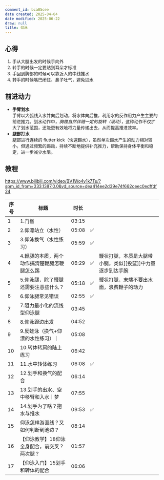 ```yaml
---
comment_id: bca05cee
date created: 2025-04-04
date modified: 2025-06-22
draw: null
title: 仰泳
---
```

## 心得

1. 手从大腿出发的时候手向外
2. 转手的时候一定要贴到耳朵才标准
3. 手回到胸部的时候可以靠近人的中线推水
4. 转手的时候嘴巴闭住、鼻子吐气，避免进水

## 前进动力

- **手臂划水**  
    手臂以大弧线入水并向后划动，将水体向后推，利用水的反作用力产生主要的前进推力。划水动作中，*胸椎自然伴随一定的旋转（滚动）*，这种动作不仅扩大了划水范围，还能更有效地将力量传递出去，从而提高推进效率。
- **腿部打水**  
    腿部进行连续的 flutter kick（快速踢水），虽然单次踢水产生的动力相对较小，但通过频繁的踢动，持续不断地提供补充推力，帮助保持身体平衡和稳定，进一步减少水阻。
    


## 教程

https://www.bilibili.com/video/BV1Wo4y1k7Tu/?spm_id_from=333.1387.0.0&vd_source=dea414ee2d39e74f662ceec0edffdf24

| 序号  | 标题                      | 时长    |     |                                 |
| --- | ----------------------- | ----- | --- | ------------------------------- |
| 1   | 1.门槛                    | 03:15 |     |                                 |
| 2   | 2.仰漂站立（水性）| 05:08 | ✅   |                                 |
| 3   | 3.仰泳换气（水性练习）| 05:59 | ✅   |                                 |
| 4   | 4.鞭腿的本质，两个动作搞清楚鞭腿怎鞭腿怎么踢 | 06:29 | ✅   | 鞭状打腿，本质是大腿带小腿，类似[[投篮]]中力量逐步到达手腕 |
| 5   | 5.仰泳腿，除了鞭腿还需要注意些什么？| 05:18 | ✅   | 鞭状打腿，末端不要出水面，浪费鞭子的动力            |
| 6   | 6.仰泳腿常见错误               | 02:55 | ✅   |                                 |
| 7   | 7.阻力最小化的流线型仰泳腿          | 03:45 |     |                                 |
| 8   | 8.仰泳蹬边出发                | 04:52 |     |                                 |
| 9   | 9.反蛙泳（换气+仰漂的水性练习）｜| 05:08 |     |                                 |
| 10  | 10.转体转肩的陆上练习            | 06:42 |     |                                 |
| 11  | 11.水中转体练习               | 06:08 | ✅   |                                 |
| 12  | 12.划手和换气的配合             | 06:14 |     |                                 |
| 13  | 13.划手的出水、空中移臂和入水｜梦      | 07:55 |     |                                 |
| 14  | 14.划手为了啥？抱水与推水          | 09:53 | ✅   |                                 |
| 15  | 仰泳怎样游直线？又如何判断到池边？| 08:14 |     |                                 |
| 16  |【仰泳教学】18仰泳全身配合，前交叉？两次腿？| 01:57 |     |                                 |
| 17  |【仰泳入门】15划手和转体的配合        | 06:06 |     |                                 |
